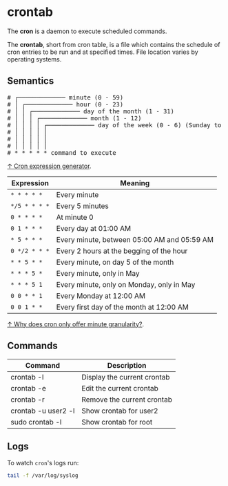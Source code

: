 # crontab

The **cron** is a daemon to execute scheduled commands.

The **crontab**, short from cron table, is a file which contains the schedule of cron entries to be run and at specified times. File location varies by operating systems.

## Semantics

<pre>
# ┌───────────── minute (0 - 59)
# │ ┌───────────── hour (0 - 23)
# │ │ ┌───────────── day of the month (1 - 31)
# │ │ │ ┌───────────── month (1 - 12)
# │ │ │ │ ┌───────────── day of the week (0 - 6) (Sunday to Saturday; 7 is also Sunday on some systems)
# │ │ │ │ │
# │ │ │ │ │
# │ │ │ │ │
# * * * * * command to execute
</pre>

[↑ Cron expression generator](https://crontab.cronhub.io/).

| Expression    | Meaning                                     |
| ------------- | ------------------------------------------- |
| `* * * * *`   | Every minute                                |
| `*/5 * * * *` | Every 5 minutes                             |
| `0 * * * *`   | At minute 0                                 |
| `0 1 * * *`   | Every day at 01:00 AM                       |
| `* 5 * * *`   | Every minute, between 05:00 AM and 05:59 AM |
| `0 */2 * * *` | Every 2 hours at the begging of the hour    |
| `* * 5 * *`   | Every minute, on day 5 of the month         |
| `* * * 5 *`   | Every minute, only in May                   |
| `* * * 5 1`   | Every minute, only on Monday, only in May   |
| `0 0 * * 1`   | Every Monday at 12:00 AM                    |
| `0 0 1 * *`   | Every first day of the month at 12:00 AM    |

[↑ Why does cron only offer minute granularity?](https://superuser.com/questions/620807/why-does-cron-only-offer-minute-granularity).

## Commands

| Command             | Description                 |
| ------------------- | --------------------------- |
| crontab -l          | Display the current crontab |
| crontab -e          | Edit the current crontab    |
| crontab -r          | Remove the current crontab  |
| crontab -u user2 -l | Show crontab for user2      |
| sudo crontab -l     | Show crontab for root       |

## Logs

To watch `cron`'s logs run:

```bash
tail -f /var/log/syslog
```
